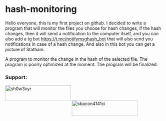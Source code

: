# hash-monitoring

Hello everyone, this is my first project on github. I decided to write a program that will monitor the files you choose for hash changes, if the hash changes, then it will send a notification to the computer itself, and you can also add a tg bot https://t.me/notifymsghash_bot that will also send you notifications in case of a hash change. And also in this bot you can get a picture of Statham.

A program to monitor the change in the hash of the selected file.
The program is poorly optimized at the moment.
The program will be finalized.


<h3 align="left">Support:</h3>
<p><a href="https://www.buymeacoffee.com/sh0w3xyr"> <img align="left" src="https://cdn.buymeacoffee.com/buttons/v2/default-yellow.png" height="50" width="210" alt="sh0w3xyr" /></a></p><br><br>
<p><a href="https://www.buymeacoffee.com/bacon4141ci"> <img align="left" src="https://cdn.buymeacoffee.com/buttons/v2/default-yellow.png" height="50" width="210" alt="sbacon4141ci" /></a></p><br><br>

